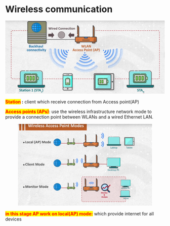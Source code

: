 # Wireless communication

![image.png](<../.gitbook/assets/image (21).png>)

<mark style="color:red;">**Station**</mark>**&#x20;:** client which receive connection from Access point(AP)

<mark style="color:red;">**Access points (APs)**</mark>: use the wireless infrastructure network mode to provide a connection point between WLANs and a wired Ethernet LAN.

<figure><img src="../.gitbook/assets/image 1 (9).png" alt=""><figcaption></figcaption></figure>

<mark style="color:red;">**in this stage AP work on local(AP) mode:**</mark> which provide internet for all devices
